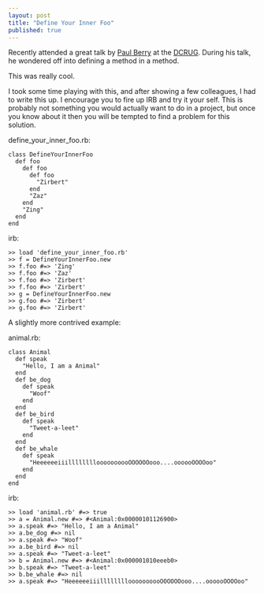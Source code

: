 ```yaml
---
layout: post
title: "Define Your Inner Foo"
published: true
---
```


Recently attended a great talk by [Paul Berry](http://paulbarry.com/) at the [DCRUG](http://www.meetup.com/dcruby/). During his talk, he wondered off into defining a method in a method.

This was really cool.

I took some time playing with this, and after showing a few colleagues, I had to write this up. I encourage you to fire up IRB and try it your self. This is probably not something you would actually want to do in a project, but once you know about it then you will be tempted to find a problem for this solution.

define_your_inner_foo.rb:

    class DefineYourInnerFoo
      def foo
        def foo
          def foo
            "Zirbert"
          end
          "Zaz"
        end
        "Zing"
      end
    end

irb:

    >> load 'define_your_inner_foo.rb'
    >> f = DefineYourInnerFoo.new
    >> f.foo #=> 'Zing'
    >> f.foo #=> 'Zaz'
    >> f.foo #=> 'Zirbert'
    >> f.foo #=> 'Zirbert'
    >> g = DefineYourInnerFoo.new
    >> g.foo #=> 'Zirbert'
    >> g.foo #=> 'Zirbert'


A slightly more contrived example:

animal.rb:

    class Animal
      def speak
        "Hello, I am a Animal"
      end
      def be_dog
        def speak
          "Woof"
        end
      end
      def be_bird
        def speak
          "Tweet-a-leet"
        end
      end
      def be_whale
        def speak
          "HeeeeeeiiilllllllloooooooooOOOOOOooo....oooooOOOOoo"
        end
      end
    end

irb:

    >> load 'animal.rb' #=> true
    >> a = Animal.new #=> #<Animal:0x00000101126900>
    >> a.speak #=> "Hello, I am a Animal"
    >> a.be_dog #=> nil
    >> a.speak #=> "Woof"
    >> a.be_bird #=> nil
    >> a.speak #=> "Tweet-a-leet"
    >> b = Animal.new #=> #<Animal:0x000001010eeeb0>
    >> b.speak #=> "Tweet-a-leet"
    >> b.be_whale #=> nil
    >> a.speak #=> "HeeeeeeiiilllllllloooooooooOOOOOOooo....oooooOOOOoo"

